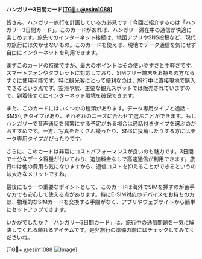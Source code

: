 **ハンガリー3日間カード[[TG💪+ @esim1088](https://t.me/s/esim1088)]**

皆さん、ハンガリー旅行を計画している方必見です！今回ご紹介するのは「ハンガリー3日間カード」。このカードがあれば、ハンガリー滞在中の通信が快適に楽しめます。旅先でのインターネット接続は、地図アプリやSNS投稿など、現代の旅行には欠かせないもの。このカードを使えば、現地でデータ通信を気にせず自由にインターネットを利用できます。

まずこのカードの特徴ですが、最大のポイントはその使いやすさと手軽さです。スマートフォンやタブレットに対応しており、SIMフリー端末をお持ちの方ならすぐに使用可能です。特に観光客にとって便利なのは、旅行中に直接現地で購入できるという点です。空港や駅、主要な観光スポットでは販売されていますので、到着後すぐにインターネット環境を確保できます。

また、このカードにはいくつかの種類があります。データ専用タイプと通話・SMS付きタイプがあり、それぞれのニーズに合わせて選ぶことができます。もしハンガリーで音声通話を頻繁にする予定がある場合は通話付きタイプを選ぶのがおすすめです。一方、写真をたくさん撮ったり、SNSに投稿したりする方にはデータ専用タイプがぴったりです。

さらに、このカードは非常にコストパフォーマンスが良いのも魅力です。3日間で十分なデータ容量が付いており、追加料金なしで高速通信が利用できます。旅行中は他の費用も気になりますから、通信コストを抑えることができるというのは大きなメリットですね。

最後にもう一つ重要なポイントとして、このカードは海外でSIMを挿すのが苦手な方でも安心して使える点があります。特にE-SIM対応のデバイスをお持ちの方は、物理的なSIMカードを交換する手間がなく、アプリやウェブサイトから簡単にセットアップできます。

いかがでしたか？「ハンガリー3日間カード」は、旅行中の通信問題を一気に解決してくれる頼れるアイテムです。是非旅行の準備の際にはチェックしてみてくださいね。

[[TG💪+ @esim1088](https://t.me/s/esim1088) ![Image](https://i.postimg.cc/Y0z9fWf4/image.png)]
